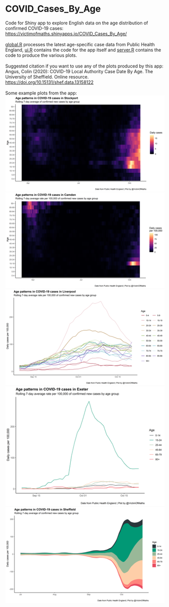 # COVID_Cases_By_Age
Code for Shiny app to explore English data on the age distribution of confirmed COVID-19 cases: https://victimofmaths.shinyapps.io/COVID_Cases_By_Age/
<br><br>
[global.R](https://github.com/VictimOfMaths/COVID_Cases_By_Age/blob/main/global.R) processes the latest age-specific case data from Public Health England, 
[ui.R](https://github.com/VictimOfMaths/COVID_Cases_By_Age/blob/main/ui.R) contains the code for the app itself and [server.R](https://github.com/VictimOfMaths/COVID_Cases_By_Age/blob/main/server.R) contains the code to produce the various plots.
<br><br>
Suggested citation if you want to use any of the plots produced by this app: Angus, Colin (2020): COVID-19 Local Authority Case Date By Age. The University of Sheffield. Online resource. https://doi.org/10.15131/shef.data.13158122<br><br>
Some example plots from the app:<br>
![Image 1](https://github.com/VictimOfMaths/COVID_Cases_By_Age/blob/main/COVIDCasesxAge1.png)<br>
![Image 2](https://github.com/VictimOfMaths/COVID_Cases_By_Age/blob/main/COVIDCasesxAge2.png)<br>
![Image 3](https://github.com/VictimOfMaths/COVID_Cases_By_Age/blob/main/COVIDCasesxAge3.png)<br>
![Image 4](https://github.com/VictimOfMaths/COVID_Cases_By_Age/blob/main/COVIDCasesxAge4.png)<br>
![Image 5](https://github.com/VictimOfMaths/COVID_Cases_By_Age/blob/main/COVIDCasesxAge5.png)
